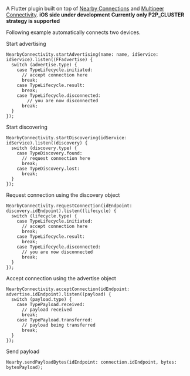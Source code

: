 A Flutter plugin built on top of [Nearby Connections](https://developers.google.com/nearby/connections/overview) and [Multipeer Connectivity](https://developer.apple.com/documentation/multipeerconnectivity).
**iOS side under development**
**Currently only P2P_CLUSTER strategy is supported**

Following example automatically connects two devices.

Start advertising

    NearbyConnectivity.startAdvertising(name: name, idService: idService).listen((FFadvertise) {
      switch (advertise.type) {
        case TypeLifecycle.initiated:
          // accept connection here
          break;
        case TypeLifecycle.result:
          break;
        case TypeLifecycle.disconnected:
            // you are now disconnected
          break;
      }
    });
    
Start discovering

    NearbyConnectivity.startDiscovering(idService: idService).listen((discovery) {
      switch (discovery.type) {
        case TypeDiscovery.found:
          // request connection here
          break;
        case TypeDiscovery.lost:
          break;
      }
    });
    
    
Request connection using the discovery object

    NearbyConnectivity.requestConnection(idEndpoint: discovery.idEndpoint).listen((lifecycle) {
      switch (lifecycle.type) {
        case TypeLifecycle.initiated:
          // accept connection here
          break;
        case TypeLifecycle.result:
          break;
        case TypeLifecycle.disconnected:
          // you are now disconnected
          break;
      }
    });
    
Accept connection using the advertise object

    NearbyConnectivity.acceptConnection(idEndpoint: advertise.idEndpoint).listen((payload) {
      switch (payload.type) {
        case TypePayload.received:
          // payload received
          break;
        case TypePayload.transferred:
          // payload being transferred
          break;
      }
    });
    
Send payload
   
    Nearby.sendPayloadBytes(idEndpoint: connection.idEndpoint, bytes: bytesPayload);

